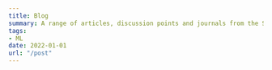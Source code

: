 ```yaml
---
title: Blog
summary: A range of articles, discussion points and journals from the SNAP community
tags:
- ML
date: 2022-01-01
url: "/post"
---
```

